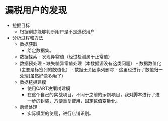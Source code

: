# 漏税用户的发现
- 挖掘目标
	- 根据训练能够判断用户是不是逃税用户
- 分析过程和方法
	- 数据获取
		- 给定数据集。
	- 数据探索
    		- 发现异常值（经过检测属于正常值）
 	- 数据预处理
    		- 缺失值异常值处理（本数据源没有这类问题）
    		- 数据数值化(主要是标签列的数值化）
    		- 数据无关因素列删除
    		- 这里也进行了数值归一处理(虽然好像多余了）
	- 数据挖掘建模
		- 使用CART决策树建模
		- 在这个自己的实战项目，不同于之前的示例项目，我对脚本进行了进一步的封装，方便重复使用，固定数值变量化。
	- 后续处理
		- 实际模型的使用，进行店铺识别。
 
